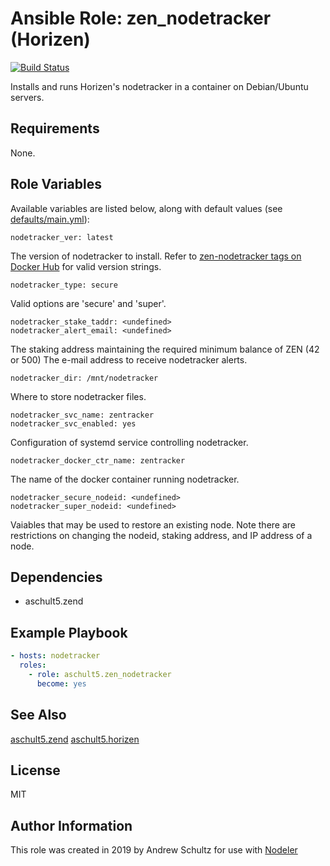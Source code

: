 # Ansible Role: zen\_nodetracker (Horizen)

[![Build Status](https://travis-ci.com/aschult5/ansible-role-zen_nodetracker.svg?branch=master)](https://travis-ci.com/aschult5/ansible-role-zen_nodetracker)

Installs and runs Horizen's nodetracker in a container on Debian/Ubuntu servers.

## Requirements

None.

## Role Variables

Available variables are listed below, along with default values (see [defaults/main.yml](defaults/main.yml)):

    nodetracker_ver: latest

The version of nodetracker to install. Refer to [zen-nodetracker tags on Docker Hub](https://hub.docker.com/r/aschultz5/zen-nodetracker/tags) for valid version strings.

    nodetracker_type: secure

Valid options are 'secure' and 'super'.

    nodetracker_stake_taddr: <undefined>
    nodetracker_alert_email: <undefined>

The staking address maintaining the required minimum balance of ZEN (42 or 500)
The e-mail address to receive nodetracker alerts.

    nodetracker_dir: /mnt/nodetracker

Where to store nodetracker files.

    nodetracker_svc_name: zentracker
    nodetracker_svc_enabled: yes

Configuration of systemd service controlling nodetracker.

    nodetracker_docker_ctr_name: zentracker

The name of the docker container running nodetracker.

    nodetracker_secure_nodeid: <undefined>
    nodetracker_super_nodeid: <undefined>

Vaiables that may be used to restore an existing node.
Note there are restrictions on changing the nodeid, staking address, and IP address of a node.

## Dependencies

  - aschult5.zend

## Example Playbook

```yaml
- hosts: nodetracker
  roles:
    - role: aschult5.zen_nodetracker
      become: yes
```

## See Also
[aschult5.zend](https://github.com/aschult5/ansible-role-zend)
[aschult5.horizen](https://github.com/aschult5/ansible-collection-horizen)

## License

MIT

## Author Information

This role was created in 2019 by Andrew Schultz for use with [Nodeler](https://www.nodeler.com)
